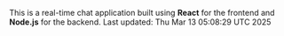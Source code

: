 This is a real-time chat application built using **React** for the frontend and **Node.js** for the backend.
Last updated: Thu Mar 13 05:08:29 UTC 2025
